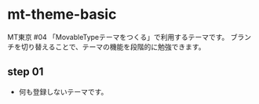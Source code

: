 mt-theme-basic
==============

MT東京 #04 「MovableTypeテーマをつくる」で利用するテーマです。
ブランチを切り替えることで、テーマの機能を段階的に勉強できます。

## step 01

- 何も登録しないテーマです。
